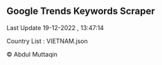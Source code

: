 

## Google Trends Keywords Scraper 
 
Last Update 19-12-2022 , 13:47:14

Country List :
VIETNAM.json



© Abdul Muttaqin 
